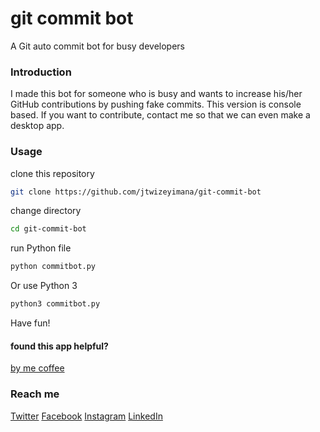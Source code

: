 # git commit bot
A Git auto commit bot for busy developers

### Introduction
I made this bot for someone who is busy and wants to increase his/her GitHub contributions by pushing fake commits.
This version is console based. If you want to contribute, contact me so that we can even make a desktop app.

### Usage
clone this repository

```bash
git clone https://github.com/jtwizeyimana/git-commit-bot
```

change directory

```bash
cd git-commit-bot
```
run Python file
```bash
python commitbot.py
```
Or use Python 3
```bash
python3 commitbot.py
```
Have fun!

#### found this app helpful? 
[by me coffee]()

### Reach me
[Twitter](https://twitter.com/jacquesSandberg)
[Facebook](https://www.facebook.com/jacquessmith.sandber.5/)
[Instagram](https://www.instagram.com/sandberg_smith/)
[LinkedIn](https://www.linkedin.com/in/jacques-twizeyimana-063a29181/)
